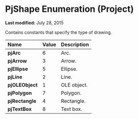 
# PjShape Enumeration (Project)

 **Last modified:** July 28, 2015

Contains constants that specify the type of drawing.


|**Name**|**Value**|**Description**|
|:-----|:-----|:-----|
| **pjArc**|6|Arc.|
| **pjArrow**|3|Arrow.|
| **pjEllipse**|5|Ellipse.|
| **pjLine**|2|Line.|
| **pjOLEObject**|1|OLE object.|
| **pjPolygon**|7|Polygon.|
| **pjRectangle**|4|Rectangle.|
| **pjTextBox**|8|Text box.|
